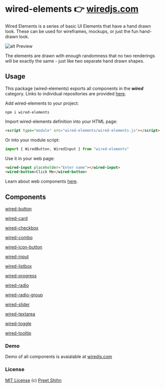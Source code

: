 # wired-elements 👉 [wiredjs.com](https://wiredjs.com)
Wired Elements is a series of basic UI Elements that have a hand drawn look. These can be used for wireframes, mockups, or just the fun hand-drawn look. 

![alt Preview](https://i.imgur.com/qttPllg.png)

The elements are drawn with enough randomness that no two renderings will be exactly the same - just like two separate hand drawn shapes. 

## Usage

This package (wired-elements) exports all components in the **_wired_** category. Links to individual repositories are provided [here](#components).

Add wired-elements to your project:
```
npm i wired-elements
```
Import wired-elements definition into your HTML page:
```html
<script type="module" src="wired-elements/wired-elements.js"></script>
```
Or into your module script:
```javascript
import { WiredButton, WiredInput } from "wired-elements"
```

Use it in your web page:
```html
<wired-input placeholder="Enter name"></wired-input>
<wired-button>Click Me</wired-button>
```

Learn about web components [here](https://www.webcomponents.org/introduction).

## Components

[wired-button](https://github.com/wiredjs/wired-button)

[wired-card](https://github.com/wiredjs/wired-card)

[wired-checkbox](https://github.com/wiredjs/wired-checkbox)

[wired-combo](https://github.com/wiredjs/wired-combo)

[wired-icon-button](https://github.com/wiredjs/wired-icon-button)

[wired-input](https://github.com/wiredjs/wired-input)

[wired-listbox](https://github.com/wiredjs/wired-listbox)

[wired-progress](https://github.com/wiredjs/wired-progress)

[wired-radio](https://github.com/wiredjs/wired-radio)

[wired-radio-group](https://github.com/wiredjs/wired-radio-group)

[wired-slider](https://github.com/wiredjs/wired-slider)

[wired-textarea](https://github.com/wiredjs/wired-textarea)

[wired-toggle](https://github.com/wiredjs/wired-toggle)

[wired-tooltip](https://github.com/wiredjs/wired-tooltip)

### Demo

Demo of all components is avaialable at [wiredjs.com](https://wiredjs.com)

### License
[MIT License](https://github.com/wiredjs/wired-elements/blob/master/LICENSE) (c) [Preet Shihn](https://twitter.com/preetster)
